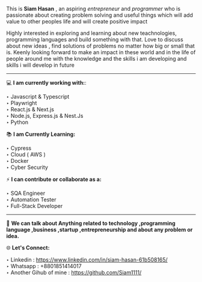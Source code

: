 
This is **Siam Hasan** , an aspiring *entrepreneur* and *programmer* who is passionate about creating problem solving and useful things which will add value to other peoples life and will create positive impact<br>

Highly interested in exploring and learning about new teachnologies, programming languages and build something with that. Love to discuss about new ideas , find solutions of problems no matter how big or small that is. Keenly looking forward to make an impact in these world and in the life of people around me with the knowledge and the skills i am developing and skills i will develop in future <br>

--------
💻 **I am currently working with:**:<br>

  ‣ Javascript & Typescript<br>
  ‣ Playwright<br>
  ‣ React.js & Next.js<br>
  ‣ Node.js, Express.js & Nest.Js<br>
  ‣ Python<br>

📚 **I am Currently Learning:**<br>

  ‣ Cypress<br>
  ‣ Cloud ( AWS ) <br>
  ‣ Docker<br>
  ‣ Cyber Security<br>

  
 ⚡ **I can contribute or collaborate as a:**<br>
 
 ‣ SQA Engineer<br>
 ‣ Automation Tester<br>
 ‣ Full-Stack Developer <br>
 
-------
💬 **We can talk about Anything related to technology ,programming language ,business ,startup ,entrepreneurship and about any problem or idea.**

🌐 **Let's Connect:**<br>

‣ Linkedin : https://www.linkedin.com/in/siam-hasan-61b508165/<br>
‣ Whatsapp : +8801851414017 <br>
‣ Another Gihub of mine : https://github.com/Siam1111/


<!---
Siam1111/Siam1111 is a ✨ special ✨ repository because its `README.md` (this file) appears on your GitHub profile.
You can click the Preview link to take a look at your changes.
--->
